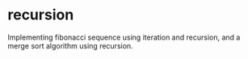 # recursion
Implementing fibonacci sequence using iteration and recursion, and a merge sort algorithm using recursion.
